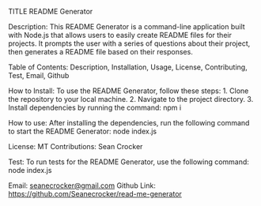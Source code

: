 TITLE 
  README Generator 
  
  Description: This README Generator is a command-line application built with Node.js that allows users to easily create README files for their projects. It prompts the user with a series of questions about their project, then generates a README file based on their responses.
  
  Table of Contents: Description, Installation, Usage, License, Contributing, Test, Email, Github 
 
  How to Install: To use the README Generator, follow these steps: 1. Clone the repository to your local machine. 2. Navigate to the project directory. 3. Install dependencies by running the command: npm i
  
  How to use: After installing the dependencies, run the following command to start the README Generator: node index.js 
  
  License: MT 
  Contributions: Sean Crocker
  
  Test: To run tests for the README Generator, use the following command: node index.js
  
  Email: seanecrocker@gmail.com
  Github Link: https://github.com/Seanecrocker/read-me-generator